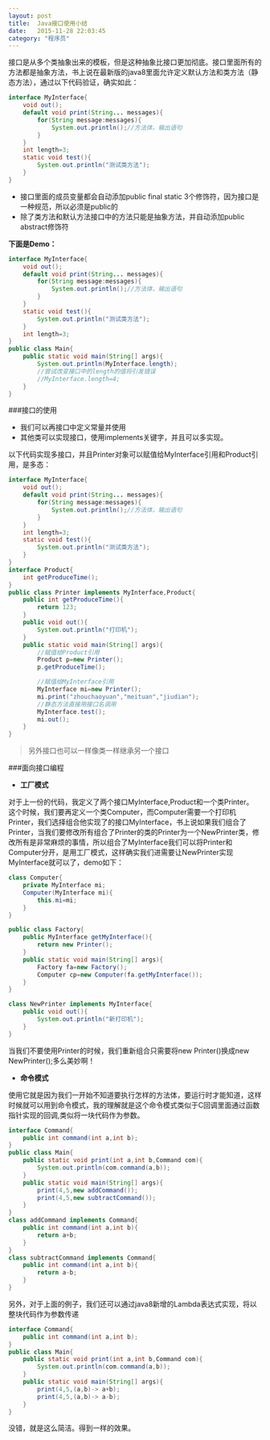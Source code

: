 ```yaml
---
layout: post
title:  Java接口使用小结
date:   2015-11-28 22:03:45
category: "程序员"
---
```



接口是从多个类抽象出来的模板，但是这种抽象比接口更加彻底。接口里面所有的方法都是抽象方法，书上说在最新版的java8里面允许定义默认方法和类方法（静态方法），通过以下代码验证，确实如此：

```java
interface MyInterface{
	void out();
	default void print(String... messages){
		for(String message:messages){
			System.out.println();//方法体，输出语句
		}
	}
	int length=3;
	static void test(){
		System.out.println("测试类方法");
	}
}
```
- 接口里面的成员变量都会自动添加public final static 3个修饰符，因为接口是一种规范，所以必须是public的
- 除了类方法和默认方法接口中的方法只能是抽象方法，并自动添加public abstract修饰符

**下面是Demo：**

```java
interface MyInterface{
    void out();
    default void print(String... messages){
        for(String message:messages){
            System.out.println();//方法体，输出语句
        }
    }
    static void test(){
        System.out.println("测试类方法");
    }
    int length=3;
}
public class Main{
    public static void main(String[] args){
        System.out.println(MyInterface.length);
        //尝试改变接口中的length的值将引发错误
        //MyInterface.length=4;
    }
}
```

###接口的使用

- 我们可以再接口中定义常量并使用
- 其他类可以实现接口，使用implements关键字，并且可以多实现。

以下代码实现多接口，并且Printer对象可以赋值给MyInterface引用和Product引用，是多态：

```java
interface MyInterface{
    void out();
    default void print(String... messages){
        for(String message:messages){
            System.out.println();//方法体，输出语句
        }
    }
    int length=3;
    static void test(){
        System.out.println("测试类方法");
    }
}
interface Product{
    int getProduceTime();
}
public class Printer implements MyInterface,Product{
    public int getProduceTime(){
        return 123;
    }
    public void out(){
        System.out.println("打印机");
    }
    public static void main(String[] args){
        //赋值给Product引用
        Product p=new Printer();
        p.getProduceTime();

        //赋值给MyInterface引用
        MyInterface mi=new Printer();
        mi.print("zhouchaoyuan","meituan","jiudian");
        //静态方法直接用接口名调用
        MyInterface.test();
        mi.out(); 
    }
}
```

>另外接口也可以一样像类一样继承另一个接口


###面向接口编程

- **工厂模式**

对于上一份的代码，我定义了两个接口MyInterface,Product和一个类Printer。
这个时候，我们要再定义一个类Computer，而Computer需要一个打印机Printer，我们选择组合他实现了的接口MyInterface，书上说如果我们组合了Printer，当我们要修改所有组合了Printer的类的Printer为一个NewPrinter类，修改所有是非常麻烦的事情，所以组合了MyInterface我们可以将Printer和Computer分开，是用工厂模式，这样确实我们进需要让NewPrinter实现MyInterface就可以了，demo如下：

```java
class Computer{ 
    private MyInterface mi;
    Computer(MyInterface mi){
        this.mi=mi;
    }
}

public class Factory{
    public MyInterface getMyInterface(){
        return new Printer();
    }
    public static void main(String[] args){
        Factory fa=new Factory();
        Computer cp=new Computer(fa.getMyInterface());
    }
}

class NewPrinter implements MyInterface{
    public void out(){
        System.out.println("新打印机");
    }
}
```

当我们不要使用Printer的时候，我们重新组合只需要将new Printer()换成new NewPrinter();多么美妙啊！

- **命令模式**

使用它就是因为我们一开始不知道要执行怎样的方法体，要运行时才能知道，这样时候就可以用到命令模式，我的理解就是这个命令模式类似于C回调里面通过函数指针实现的回调,类似将一块代码作为参数。

```java
interface Command{
    public int command(int a,int b);
} 
public class Main{
    public static void print(int a,int b,Command com){
        System.out.println(com.command(a,b));
    }
    public static void main(String[] args){
        print(4,5,new addCommand());
        print(4,5,new subtractCommand());
    }
}
class addCommand implements Command{
    public int command(int a,int b){
        return a+b;
    }
}
class subtractCommand implements Command{
    public int command(int a,int b){
        return a-b;
    }
}
```

另外，对于上面的例子，我们还可以通过java8新增的Lambda表达式实现，将以整块代码作为参数传递

```java
interface Command{
    public int command(int a,int b);
} 
public class Main{
    public static void print(int a,int b,Command com){
        System.out.println(com.command(a,b));
    }
    public static void main(String[] args){
        print(4,5,(a,b)-> a+b);
        print(4,5,(a,b)-> a-b);
    }
}
```

没错，就是这么简洁。得到一样的效果。

